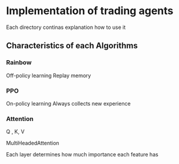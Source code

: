 # Implementation of trading agents

Each directory continas explanation how to use it

## Characteristics of each Algorithms

### Rainbow
Off-policy learning 
Replay memory

### PPO
On-policy learning
Always collects new experience

### Attention
Q , K, V

MultiHeadedAttention

Each layer determines how much importance each feature has